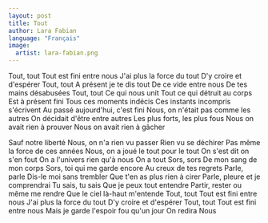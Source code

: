 ```yaml
---
layout: post
title: Tout
author: Lara Fabian
language: "Français"
image:
  artist: lara-fabian.png
---
```

Tout, tout
Tout est fini entre nous
J'ai plus la force du tout
D'y croire et d'espérer
Tout, tout
A présent je te dis tout
De ce vide entre nous
De tes mains désabusées
Tout, tout
Ce qui nous unit
Tout ce qui détruit au corps
Est à présent fini
Tous ces moments indécis
Ces instants incompris s'écrivent
Au passé aujourd'hui, c'est fini
Nous, on n'était pas comme les autres
On décidait d'être entre autres
Les plus forts, les plus fous
Nous on avait rien à prouver
Nous on avait rien à gâcher


Sauf notre liberté
Nous, on n'a rien vu passer
Rien vu se déchirer
Pas même la force de ces années
Nous, on a joué le tout pour le tout
On s'est dit on s'en fout
On a l'univers rien qu'à nous
On a tout
Sors, sors
De mon sang de mon corps
Sors, toi qui me garde encore
Au creux de tes regrets
Parle, parle
Dis-le moi sans trembler
Que t'en as plus rien à cirer
Parle, pleure et je comprendrai
Tu sais, tu sais
Que je peux tout entendre
Partir, rester ou même me rendre
Que le ciel là-haut m'entende
Tout, tout
Tout est fini entre nous
J'ai plus la force du tout
D'y croire et d'espérer
Tout, tout
Tout est fini entre nous
Mais je garde l'espoir fou qu'un jour
On redira
Nous
